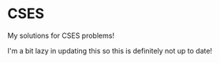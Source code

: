 # CSES
My solutions for CSES problems!

I'm a bit lazy in updating this so this is definitely not up to date!
